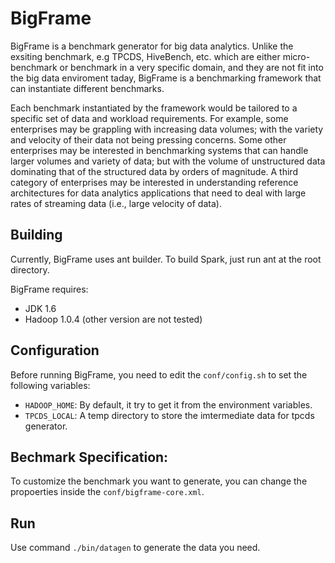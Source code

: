 BigFrame
========

BigFrame is a benchmark generator for big data analytics. 
Unlike the exsiting benchmark, e.g TPCDS, HiveBench, etc. which are either micro-benchmark or benchmark in a 
very specific domain, and they are not fit into the big data enviroment taday, BigFrame is a benchmarking framework 
that can instantiate different benchmarks.

Each benchmark instantiated by the framework would be tailored to a specific set of data and workload requirements. 
For example, some enterprises may be grappling with increasing data volumes; with the variety and velocity of their 
data not being pressing concerns. Some other enterprises may be interested in benchmarking systems that can handle 
larger volumes and variety of data; but with the volume of unstructured data dominating that of the structured data 
by orders of magnitude. A third category of enterprises may be interested in understanding reference architectures 
for data analytics applications that need to deal with large rates of streaming data (i.e., large velocity of data).

Building
--------

Currently, BigFrame uses ant builder. To build Spark, just run ant at the root directory.  

BigFrame requires:
* JDK 1.6
* Hadoop 1.0.4 (other version are not tested)


Configuration
--------

Before running BigFrame, you need to edit the `conf/config.sh` to set the following variables:
* `HADOOP_HOME`: By default, it try to get it from the environment variables.
* `TPCDS_LOCAL`: A temp directory to store the imtermediate data for tpcds generator. 

Bechmark Specification:
--------
To customize the benchmark you want to generate, you can change the propoerties inside the `conf/bigframe-core.xml`.


Run
--------
Use command `./bin/datagen` to generate the data you need.
